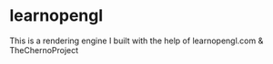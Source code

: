 # learnopengl
This is a rendering engine I built with the help of learnopengl.com & TheChernoProject
